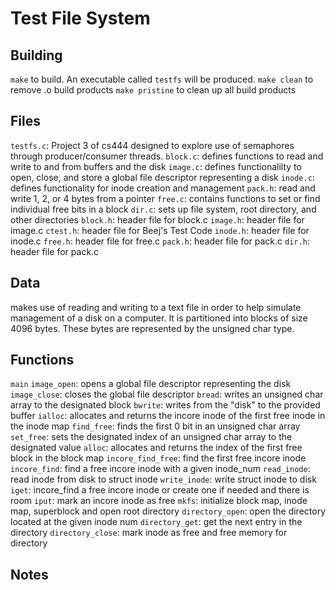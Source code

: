 # Test File System

## Building
`make` to build. An executable called `testfs` will be produced.
`make clean` to remove .o build products
`make pristine` to clean up all build products

## Files
`testfs.c`: Project 3 of cs444 designed to explore use of semaphores through producer/consumer threads.
`block.c`: defines functions to read and write to and from buffers and the disk
`image.c`: defines functionalilty to open, close, and store a global file descriptor representing a disk
`inode.c`: defines functionality for inode creation and management
`pack.h`: read and write 1, 2, or 4 bytes from a pointer
`free.c`: contains functions to set or find individual free bits in a block
`dir.c`: sets up file system, root directory, and other directories
`block.h`: header file for block.c
`image.h`: header file for image.c
`ctest.h`: header file for Beej's Test Code
`inode.h`: header file for inode.c
`free.h`: header file for free.c
`pack.h`: header file for pack.c
`dir.h`: header file for pack.c

## Data
makes use of reading and writing to a text file in order to help simulate management of a disk on a computer. 
It is partitioned into blocks of size 4096 bytes. These bytes are represented by the unsigned char type.

## Functions
`main`
    `image_open`: opens a global file descriptor representing the disk
    `image_close`: closes the global file descriptor
    `bread`: writes an unsigned char array to the designated block
    `bwrite`: writes from the "disk" to the provided buffer
    `ialloc`: allocates and returns the incore inode of the first free inode in the inode map
        `find_free`: finds the first 0 bit in an unsigned char array
        `set_free`: sets the designated index of an unsigned char array to the designated value
    `alloc`: allocates and returns the index of the first free block in the block map
    `incore_find_free`: find the first free incore inode
    `incore_find`: find a free incore inode with a given inode_num
    `read_inode`: read inode from disk to struct inode
    `write_inode`: write struct inode to disk
    `iget`: incore_find a free incore inode or create one if needed and there is room
    `iput`: mark an incore inode as free
    `mkfs`: initialize block map, inode map, superblock and open root directory
    `directory_open`: open the directory located at the given inode num
    `directory_get`: get the next entry in the directory
    `directory_close`: mark inode as free and free memory for directory

## Notes
